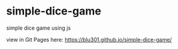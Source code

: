 # simple-dice-game
simple dice game using js

view in Git Pages here:
https://blu301.github.io/simple-dice-game/
